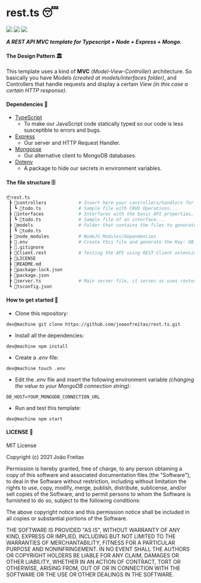 # rest.ts 😴
![](https://img.shields.io/badge/TypeScript-S?style=flat-square&logo=typescript&logoColor=white&color=3178C6) ![](https://img.shields.io/badge/MongoDB-S?style=flat-square&logo=mongodb&logoColor=white&color=47A248) ![](https://img.shields.io/badge/Express-S?style=flat-square&logo=express&logoColor=white&color=000000)

___A REST API MVC template for Typescript + Node + Express + Mongo.___


#### The Design Pattern 🏛

This template uses a kind of __MVC__ (_Model-View-Controller_) architecture. So basically you have Models _(created at models/interfaces folder)_, and Controllers that handle requests and display a certain _View_ _(in this case a certain HTTP response)_.

#### Dependencies 👾

- [TypeScript](http://typescriptlang.org/)
    - To make our JavaScript code statically typed so our code is less susceptible to errors and bugs.
- [Express](http://expressjs.com)
    - Our server and HTTP Request Handler.
- [Mongoose](https://mongoosejs.com/docs/)
    - Our alternative client to MongoDB databases.
- [Dotenv](https://www.npmjs.com/package/dotenv)
    - A package to hide our secrets in environment variables.

#### The file structure 🗄

```bash
📦rest.ts
 ┣ 📂controllers            # Insert here your controllers/handlers for CRUD HTTP_ Requests...
 ┃ ┗ 📜todo.ts              # Sample file with CRUD Operations...
 ┣ 📂interfaces             # Interfaces with the basic API properties, simplified...
 ┃ ┗ 📜todo.ts              # Sample file of an interface...
 ┣ 📂models                 # Folder that contains the files to generate a model in MongoDB to create a Schema...
 ┃ ┗ 📜todo.ts  
 ┣ 📂node_modules           # NodeJS Modules/Dependencies
 ┣ 📜.env                   # Create this file and generate the Key: DB_HOST with your database connection as a VALUE:_Your MongoDB Connection Secret URL_...
 ┣ 📜.gitignore
 ┣ 📜Client.rest            # Testing the API using REST Client extension in VSCode...
 ┣ 📜LICENSE
 ┣ 📜README.md
 ┣ 📜package-lock.json
 ┣ 📜package.json
 ┣ 📜server.ts              # Main server file, it serves as uses routes created in the controllers folder...
 ┗ 📜tsconfig.json
```

#### How to get started 🏁

- Clone this repository:

`dev@machine git clone https://github.com/joaoofreitas/rest.ts.git`

- Install all the dependencies:

`dev@machine npm install`

- Create a _.env_ file:

`dev@machine touch .env`

- Edit the _.env_ file and insert the following environment variable _(changing the value to your MongoDB connection string)_:

`DB_HOST=YOUR_MONGODB_CONNECTION_URL`

- Run and test this template:

`dev@machine npm start`


#### LICENSE 📜

MIT License

Copyright (c) 2021 João Freitas

Permission is hereby granted, free of charge, to any person obtaining a copy
of this software and associated documentation files (the "Software"), to deal
in the Software without restriction, including without limitation the rights
to use, copy, modify, merge, publish, distribute, sublicense, and/or sell
copies of the Software, and to permit persons to whom the Software is
furnished to do so, subject to the following conditions:

The above copyright notice and this permission notice shall be included in all
copies or substantial portions of the Software.

THE SOFTWARE IS PROVIDED "AS IS", WITHOUT WARRANTY OF ANY KIND, EXPRESS OR
IMPLIED, INCLUDING BUT NOT LIMITED TO THE WARRANTIES OF MERCHANTABILITY,
FITNESS FOR A PARTICULAR PURPOSE AND NONINFRINGEMENT. IN NO EVENT SHALL THE
AUTHORS OR COPYRIGHT HOLDERS BE LIABLE FOR ANY CLAIM, DAMAGES OR OTHER
LIABILITY, WHETHER IN AN ACTION OF CONTRACT, TORT OR OTHERWISE, ARISING FROM,
OUT OF OR IN CONNECTION WITH THE SOFTWARE OR THE USE OR OTHER DEALINGS IN THE
SOFTWARE.


